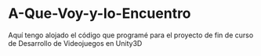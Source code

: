 # A-Que-Voy-y-lo-Encuentro
Aquí tengo alojado el código que programé para el proyecto de fin de curso de Desarrollo de Videojuegos en Unity3D
